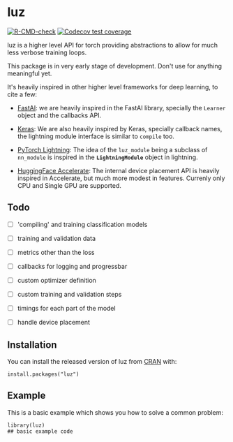 # luz

<!-- badges: start -->
[![R-CMD-check](https://github.com/mlverse/luz/workflows/R-CMD-check/badge.svg)](https://github.com/mlverse/luz/actions)
[![Codecov test coverage](https://codecov.io/gh/mlverse/luz/branch/master/graph/badge.svg)](https://codecov.io/gh/mlverse/luz?branch=master)
<!-- badges: end -->

luz is a higher level API for torch providing abstractions to allow for much less verbose training loops.

This package is in very early stage of development. Don't use for anything meaningful yet.

It's heavily inspired in other higher level frameworks for deep learning, to cite a few:

-   [FastAI](https://docs.fast.ai/): we are heavily inspired in the FastAI library, specially the `Learner` object and the callbacks API.

-   [Keras](https://keras.io/): We are also heavily inspired by Keras, specially callback names, the lightning module interface is similar to `compile` too.

-   [PyTorch Lightning](https://www.pytorchlightning.ai/): The idea of the `luz_module` being a subclass of `nn_module` is inspired in the **`LightningModule`** object in lightning.

-   [HuggingFace Accelerate](https://huggingface.co/docs/accelerate/): The internal device placement API is heavily inspired in Accelerate, but much more modest in features. Currenly only CPU and Single GPU are supported.

## Todo

-   [ ] 'compiling' and training classification models

-   [ ] training and validation data

-   [ ] metrics other than the loss

-   [ ] callbacks for logging and progressbar

-   [ ] custom optimizer definition

-   [ ] custom training and validation steps

-   [ ] timings for each part of the model

-   [ ] handle device placement

## Installation

You can install the released version of luz from [CRAN](https://CRAN.R-project.org) with:

``` {.r}
install.packages("luz")
```

## Example

This is a basic example which shows you how to solve a common problem:

``` {.r}
library(luz)
## basic example code
```
